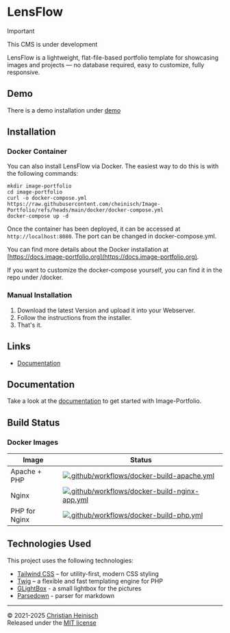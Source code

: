 # LensFlow

> [!IMPORTANT]
> This CMS is under development

LensFlow is a lightweight, flat-file-based portfolio template for showcasing images and projects — no database required, easy to customize, fully responsive.

## Demo

There is a demo installation under [demo](https://demo.image-portfolio.org)

## Installation

### Docker Container

You can also install LensFlow via Docker. The easiest way to do this is with the following commands:
```
mkdir image-portfolio
cd image-portfolio
curl -o docker-compose.yml https://raw.githubusercontent.com/cheinisch/Image-Portfolio/refs/heads/main/docker/docker-compose.yml
docker-compose up -d
```

Once the container has been deployed, it can be accessed at `http://localhost:8080`. The port can be changed in docker-compose.yml.

You can find more details about the Docker installation at [https://docs.image-portfolio.org](https://docs.image-portfolio.org).

If you want to customize the docker-compose yourself, you can find it in the repo under /docker.

### Manual Installation

1. Download the latest Version and upload it into your Webserver.
2. Follow the instructions from the installer.
3. That's it.

## Links

- [Documentation](https://docs.image-portfolio.org)

## Documentation

Take a look at the [documentation](https://docs.image-portfolio.org) to get started with Image-Portfolio.

## Build Status

### Docker Images

| Image | Status |
|---|---|
| Apache + PHP | [![.github/workflows/docker-build-apache.yml](https://github.com/cheinisch/LensFlow/actions/workflows/docker-build-apache.yml/badge.svg?branch=main)](https://github.com/cheinisch/LensFlow/actions/workflows/docker-build-apache.yml) |
| Nginx | [![.github/workflows/docker-build-nginx-app.yml](https://github.com/cheinisch/LensFlow/actions/workflows/docker-build-nginx-app.yml/badge.svg?branch=main)](https://github.com/cheinisch/LensFlow/actions/workflows/docker-build-nginx-app.yml) |
| PHP for Nginx | [![.github/workflows/docker-build-php.yml](https://github.com/cheinisch/LensFlow/actions/workflows/docker-build-php.yml/badge.svg?branch=main)](https://github.com/cheinisch/LensFlow/actions/workflows/docker-build-php.yml) |

## Technologies Used

This project uses the following technologies:

- [Tailwind CSS](https://tailwindcss.com/) – for utility-first, modern CSS styling
- [Twig](https://twig.symfony.com/) – a flexible and fast templating engine for PHP
- [GLightBox](https://github.com/biati-digital/glightbox) - a small lightbox for the pictures
- [Parsedown](https://github.com/erusev/parsedown) - parser for markdown
---

© 2021-2025 [Christian Heinisch](https://heimfisch.de)  
Released under the [MIT license](https://image-portfolio.org/license)
